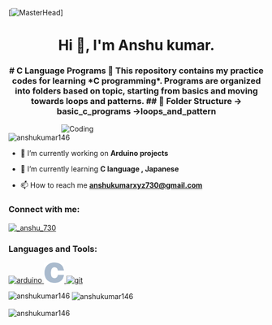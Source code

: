 [![MasterHead](https://1.bp.blogspot.com/-7A4WynwLsMw/XbBpCXG8fHI/AAAAAAAAMt4/uOa1bpLskYgrwGbllhSu2SDj_Mig8SXJQCLcBGAsYHQ/s1600/2000_600px.gif)]
<h1 align="center">Hi 👋, I'm Anshu kumar.</h1>
<h3 align="center"># C Language Programs 🚀 This repository contains my practice codes for learning *C programming*. Programs are organized into folders based on topic, starting from basics and moving towards loops and patterns. ## 📂 Folder Structure → basic_c_programs →loops_and_pattern</h3>
<img align="right" alt="Coding" width="400" src="https://user-images.githubusercontent.com/75851313/151668395-5591532b-28da-46a6-9476-7c9694bcb60e.gif">

<p align="left"> <img src="https://komarev.com/ghpvc/?username=anshukumar146&label=Profile%20views&color=0e75b6&style=flat" alt="anshukumar146" /> </p>

- 🔭 I’m currently working on **Arduino projects**

- 🌱 I’m currently learning **C language , Japanese**

- 📫 How to reach me **anshukumarxyz730@gmail.com**

<h3 align="left">Connect with me:</h3>
<p align="left">
<a href="https://instagram.com/_anshu_730" target="blank"><img align="center" src="https://raw.githubusercontent.com/rahuldkjain/github-profile-readme-generator/master/src/images/icons/Social/instagram.svg" alt="_anshu_730" height="30" width="40" /></a>
</p>

<h3 align="left">Languages and Tools:</h3>
<p align="left"> <a href="https://www.arduino.cc/" target="_blank" rel="noreferrer"> <img src="https://cdn.worldvectorlogo.com/logos/arduino-1.svg" alt="arduino" width="40" height="40"/> </a> <a href="https://www.cprogramming.com/" target="_blank" rel="noreferrer"> <img src="https://raw.githubusercontent.com/devicons/devicon/master/icons/c/c-original.svg" alt="c" width="40" height="40"/> </a> <a href="https://git-scm.com/" target="_blank" rel="noreferrer"> <img src="https://www.vectorlogo.zone/logos/git-scm/git-scm-icon.svg" alt="git" width="40" height="40"/> </a> </p>



<p><img align="left" src="https://github-readme-stats.vercel.app/api/top-langs?username=anshukumar146&show_icons=true&locale=en&layout=compact" alt="anshukumar146" /></p>

<p>&nbsp;<img align="center" src="https://github-readme-stats.vercel.app/api?username=anshukumar146&show_icons=true&locale=en" alt="anshukumar146" /></p>

<p><img align="center" src="https://github-readme-streak-stats.herokuapp.com/?user=anshukumar146&" alt="anshukumar146" /></p>
